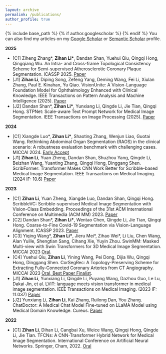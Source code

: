 ```yaml
---
layout: archive
permalink: /publications/
author_profile: true
---
```

<!-- title: "Publications" -->
{% include base_path %}
{% if author.googlescholar %}
{% endif %}
You can also find my articles on my [Google Scholar](https://scholar.google.com/citations?hl=en&user=KoY6bW8AAAAJ) or [Semantic Scholar](https://www.semanticscholar.org/author/Zihan-Li/2118273929) profile.

**2025**
* [C1] Ziheng Zhang\*, **Zihan Li\***, Dandan Shan, Yuehui Qiu, Qingqi Hong, Qingqiang Wu. An Intra- and Cross-frame Topological Consistency Scheme for Semi-supervised Atherosclerotic Coronary Plaque Segmentation. ICASSP 2025. [Paper](https://arxiv.org/abs/2501.07850)
* [J1] **Zihan Li**, Diping Song, Zefeng Yang, Deming Wang, Fei Li, Xiulan Zhang, Paul E. Kinahan, Yu Qiao. VisionUnite: A Vision-Language Foundation Model for Ophthalmology Enhanced with Clinical Knowledge. IEEE Transactions on Pattern Analysis and Machine Intelligence (2025). [Paper](https://arxiv.org/abs/2408.02865)
* [J2] Dandan Shan\*, **Zihan Li\***, Yunxiang Li, Qingde Li, Jie Tian, Qingqi Hong. STPNet: Scale-aware Text Prompt Network for Medical Image Segmentation. IEEE Transactions on Image Processing (2025). [Paper](https://arxiv.org/abs/2504.01561)
  
**2024**
* [C1] Xiangde Luo\*, **Zihan Li\***, Shaoting Zhang, Wenjun Liao, Guotai Wang. Rethinking Abdominal Organ Segmentation (RAOS) in the clinical scenario: A robustness evaluation benchmark with challenging cases. MICCAI 2024. [Early Accept](https://arxiv.org/abs/2406.13674)
* [J1] **Zihan Li**, Yuan Zheng, Dandan Shan, Shuzhou Yang, Qingde Li, Beizhan Wang, Yuanting Zhang, Qingqi Hong, Dinggang Shen. ScribFormer: Transformer Makes CNN Work Better for Scribble-based Medical Image Segmentation. IEEE Transactions on Medical Imaging. (2024 IF: 10.6) [Paper](https://arxiv.org/abs/2402.02029)

**2023**
* [C1] **Zihan Li**, Yuan Zheng, Xiangde Luo, Dandan Shan, Qingqi Hong. ScribbleVC: Scribble-supervised Medical Image Segmentation with Vision-Class Embedding. Proceedings of the 31st ACM International Conference on Multimedia (ACM MM) 2023. [Paper](https://arxiv.org/abs/2307.16226)
* [C2] Dandan Shan\*, **Zihan Li\***, Wentao Chen, Qingde Li, Jie Tian, Qingqi Hong. Coarse-to-Fine Covid-19 Segmentation via Vision-Language Alignment. ICASSP 2023. [Paper](https://arxiv.org/abs/2303.00279)
* [C3] Yiqing Wang\*, **Zihan Li\***, Jieru Mei\*, Zihao Wei\*, Li Liu, Chen Wang, Alan Yuille, Shengtian Sang, Cihang Xie, Yuyin Zhou. SwinMM: Masked Multi-view with Swin Transformers for 3D Medical Image Segmentation. MICCAI 2023 [Oral](https://arxiv.org/abs/2307.12591).
* [C4] Yuehui Qiu, **Zihan Li**, Yining Wang, Pei Dong, Dijia Wu, Qingqi Hong, Dinggang Shen. CorSegRec: A Topology-Preserving Scheme for Extracting Fully-Connected Coronary Arteries from CT Angiography. MICCAI 2023 [Oral, Best Paper Finalist](https://link.springer.com/chapter/10.1007/978-3-031-43898-1_64).
* [J1] **Zihan Li**, Yunxiang Li, Qingde Li, Puyang Wang, Dazhou Guo, Le Lu, Dakai Jin, et al. LViT: language meets vision transformer in medical image segmentation. IEEE Transactions on Medical Imaging. (2023 IF: 11.037) [Paper](https://arxiv.org/abs/2206.14718)
* [J2] Yunxiang Li, **Zihan Li**, Kai Zhang, Ruilong Dan, You Zhang. ChatDoctor: A Medical Chat Model Fine-tuned on LLaMA Model using Medical Domain Knowledge. Cureus. [Paper](https://arxiv.org/abs/2303.14070)

**2022**
* [C1] **Zihan Li**, Dihan Li, Cangbai Xu, Weice Wang, Qingqi Hong, Qingde Li, Jie Tian. TFCNs: A CNN-Transformer Hybrid Network for Medical Image Segmentation. International Conference on Artificial Neural Networks. Springer, Cham, 2022. [Oral](https://link.springer.com/chapter/10.1007/978-3-031-15937-4_65)
